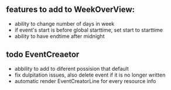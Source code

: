 ## features to add to WeekOverView:
- ability to change number of days in week
- if event's start is before global starttime, set start to starttime
- ability to have endtime after midnight 

## todo  EventCreaetor
- abbility to add to diferent possision that default 
- fix dulpitation issues, also delete event if it is no longer written
- automatic render EventCreatorLine for every resource info 